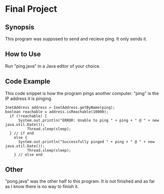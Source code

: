 # Final Project

## Synopsis
This program was supposed to send and recieve ping. It only sends it.

## How to Use
Run "ping.java" in a Java editor of your choice.

## Code Example
This code snippet is how the program pings another computer. "ping" is the IP address it is pinging.
```
InetAddress address = InetAddress.getByName(ping);
boolean reachable = address.isReachable(10000);
  if (!reachable) {
	  System.out.println("ERROR: Unable to ping " + ping + " @ " + new java.util.Date());
		  Thread.sleep(sleep);
  } // if end
	else {
	  System.out.println("Successfully pinged " + ping + " @ " + new java.util.Date());
		  Thread.sleep(sleep);
	} // else end
```

## Other
"pong.java" was the other half to this program. It is not finished and as far as I know there is no way to finish it.
